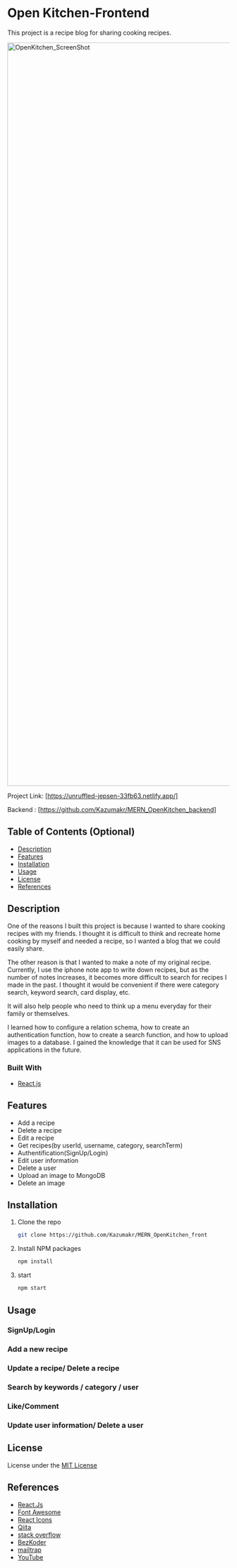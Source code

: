 # Open Kitchen-Frontend

This project is a recipe blog for sharing cooking recipes.

<img width="1680" alt="OpenKitchen_ScreenShot" src="https://user-images.githubusercontent.com/67501734/156523455-9b3db4f1-39e3-4a72-8b7a-749cdf08dc56.png">

Project Link: [https://unruffled-jepsen-33fb63.netlify.app/]

Backend : [https://github.com/Kazumakr/MERN_OpenKitchen_backend]

## Table of Contents (Optional)

- [Description](#description)
- [Features](#features)
- [Installation](#installation)
- [Usage](#usage)
- [License](#license)
- [References](#references)

## Description

One of the reasons I built this project is because I wanted to share cooking recipes with my friends. I thought it is difficult to think and recreate home cooking by myself and needed a recipe, so I wanted a blog that we could easily share.

The other reason is that I wanted to make a note of my original recipe. Currently, I use the iphone note app to write down recipes, but as the number of notes increases, it becomes more difficult to search for recipes I made in the past. I thought it would be convenient if there were category search, keyword search, card display, etc.

It will also help people who need to think up a menu everyday for their family or themselves.

I learned how to configure a relation schema, how to create an authentication function, how to create a search function, and how to upload images to a database.
I gained the knowledge that it can be used for SNS applications in the future.

### Built With

- [React.js](https://reactjs.org/)

## Features

- Add a recipe
- Delete a recipe
- Edit a recipe
- Get recipes(by userId, username, category, searchTerm)
- Authentification(SignUp/Login)
- Edit user information
- Delete a user
- Upload an image to MongoDB
- Delete an image

## Installation

1. Clone the repo
   ```sh
   git clone https://github.com/Kazumakr/MERN_OpenKitchen_front
   ```
2. Install NPM packages
   ```sh
   npm install
   ```
3. start
   ```sh
   npm start
   ```

## Usage

### SignUp/Login

### Add a new recipe

### Update a recipe/ Delete a recipe

### Search by keywords / category / user

### Like/Comment

### Update user information/ Delete a user

## License

License under the [MIT License](LICENSE)

## References

- [React.Js](https://reactjs.org/)
- [Font Awesome](https://fontawesome.com)
- [React Icons](https://react-icons.github.io/react-icons/search)
- [Qiita](https://qiita.com)
- [stack overflow](https://stackoverflow.com)
- [BezKoder](https://www.bezkoder.com)
- [mailtrap](https://mailtrap.io)
- [YouTube](https://www.youtube.com)
